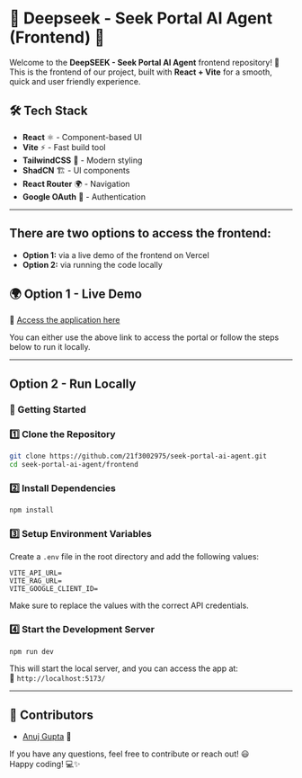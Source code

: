 # 🌟 Deepseek - Seek Portal AI Agent (Frontend) 🌟

Welcome to the **DeepSEEK - Seek Portal AI Agent** frontend repository! 🚀  
This is the frontend of our project, built with **React + Vite** for a smooth, quick and user friendly experience.

## 🛠️ Tech Stack  
- **React** ⚛️ - Component-based UI  
- **Vite** ⚡ - Fast build tool  
- **TailwindCSS** 🎨 - Modern styling  
- **ShadCN** 🏗️ - UI components  
- **React Router** 🌍 - Navigation  
- **Google OAuth** 🔑 - Authentication
  
---

## **There are two options to access the frontend:**

- **Option 1:** via a live demo of the frontend on Vercel  
- **Option 2:** via running the code locally   
     
## 🌍 Option 1 - Live Demo  
🔗 [Access the application here](https://deepseek-fe.vercel.app/)  

You can either use the above link to access the portal or follow the steps below to run it locally.

---

## Option 2 - Run Locally

### 🚀 Getting Started

### 1️⃣ Clone the Repository  
```sh
git clone https://github.com/21f3002975/seek-portal-ai-agent.git
cd seek-portal-ai-agent/frontend
```

### 2️⃣ Install Dependencies  
```sh
npm install
```

### 3️⃣ Setup Environment Variables  
Create a `.env` file in the root directory and add the following values:  
```env
VITE_API_URL=
VITE_RAG_URL=
VITE_GOOGLE_CLIENT_ID=
```
Make sure to replace the values with the correct API credentials.

### 4️⃣ Start the Development Server  
```sh
npm run dev
```
This will start the local server, and you can access the app at:  
📌 `http://localhost:5173/`

---

## 👥 Contributors  
- [Anuj Gupta](https://github.com/anujgupta95) 🚀  

If you have any questions, feel free to contribute or reach out! 😃  
Happy coding! 💻✨  
```
